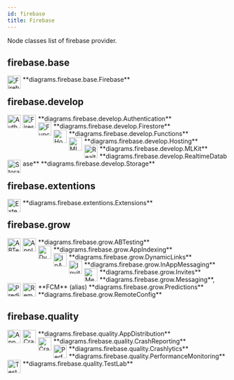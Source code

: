 ```yaml
---
id: firebase
title: Firebase
---
```


Node classes list of firebase provider.

## firebase.base


<img width="30" src="/img/resources/firebase/base/firebase.png" alt="Firebase" style="float: left; padding-right: 5px;" >
**diagrams.firebase.base.Firebase**

## firebase.develop


<img width="30" src="/img/resources/firebase/develop/authentication.png" alt="Authentication" style="float: left; padding-right: 5px;" >
**diagrams.firebase.develop.Authentication**

<img width="30" src="/img/resources/firebase/develop/firestore.png" alt="Firestore" style="float: left; padding-right: 5px;" >
**diagrams.firebase.develop.Firestore**

<img width="30" src="/img/resources/firebase/develop/functions.png" alt="Functions" style="float: left; padding-right: 5px;" >
**diagrams.firebase.develop.Functions**

<img width="30" src="/img/resources/firebase/develop/hosting.png" alt="Hosting" style="float: left; padding-right: 5px;" >
**diagrams.firebase.develop.Hosting**

<img width="30" src="/img/resources/firebase/develop/ml-kit.png" alt="MLKit" style="float: left; padding-right: 5px;" >
**diagrams.firebase.develop.MLKit**

<img width="30" src="/img/resources/firebase/develop/realtime-database.png" alt="RealtimeDatabase" style="float: left; padding-right: 5px;" >
**diagrams.firebase.develop.RealtimeDatabase**

<img width="30" src="/img/resources/firebase/develop/storage.png" alt="Storage" style="float: left; padding-right: 5px;" >
**diagrams.firebase.develop.Storage**

## firebase.extentions


<img width="30" src="/img/resources/firebase/extentions/extensions.png" alt="Extensions" style="float: left; padding-right: 5px;" >
**diagrams.firebase.extentions.Extensions**

## firebase.grow


<img width="30" src="/img/resources/firebase/grow/ab-testing.png" alt="ABTesting" style="float: left; padding-right: 5px;" >
**diagrams.firebase.grow.ABTesting**

<img width="30" src="/img/resources/firebase/grow/app-indexing.png" alt="AppIndexing" style="float: left; padding-right: 5px;" >
**diagrams.firebase.grow.AppIndexing**

<img width="30" src="/img/resources/firebase/grow/dynamic-links.png" alt="DynamicLinks" style="float: left; padding-right: 5px;" >
**diagrams.firebase.grow.DynamicLinks**

<img width="30" src="/img/resources/firebase/grow/in-app-messaging.png" alt="InAppMessaging" style="float: left; padding-right: 5px;" >
**diagrams.firebase.grow.InAppMessaging**

<img width="30" src="/img/resources/firebase/grow/invites.png" alt="Invites" style="float: left; padding-right: 5px;" >
**diagrams.firebase.grow.Invites**

<img width="30" src="/img/resources/firebase/grow/messaging.png" alt="Messaging" style="float: left; padding-right: 5px;" >
**diagrams.firebase.grow.Messaging**, **FCM** (alias)

<img width="30" src="/img/resources/firebase/grow/predictions.png" alt="Predictions" style="float: left; padding-right: 5px;" >
**diagrams.firebase.grow.Predictions**

<img width="30" src="/img/resources/firebase/grow/remote-config.png" alt="RemoteConfig" style="float: left; padding-right: 5px;" >
**diagrams.firebase.grow.RemoteConfig**

## firebase.quality


<img width="30" src="/img/resources/firebase/quality/app-distribution.png" alt="AppDistribution" style="float: left; padding-right: 5px;" >
**diagrams.firebase.quality.AppDistribution**

<img width="30" src="/img/resources/firebase/quality/crash-reporting.png" alt="CrashReporting" style="float: left; padding-right: 5px;" >
**diagrams.firebase.quality.CrashReporting**

<img width="30" src="/img/resources/firebase/quality/crashlytics.png" alt="Crashlytics" style="float: left; padding-right: 5px;" >
**diagrams.firebase.quality.Crashlytics**

<img width="30" src="/img/resources/firebase/quality/performance-monitoring.png" alt="PerformanceMonitoring" style="float: left; padding-right: 5px;" >
**diagrams.firebase.quality.PerformanceMonitoring**

<img width="30" src="/img/resources/firebase/quality/test-lab.png" alt="TestLab" style="float: left; padding-right: 5px;" >
**diagrams.firebase.quality.TestLab**
